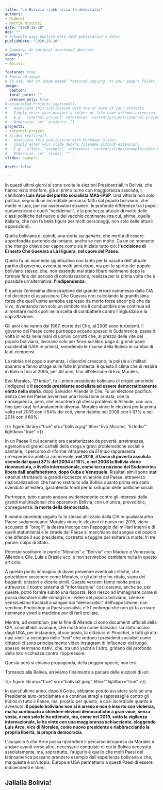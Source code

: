 ```yaml
---
title: "La Bolivia riabbraccia la democrazia"
authors:
- Diderot
- Mattia Mincuzzi
date: "2020-10-20"
doi: ""
# Schedule page publish date (NOT publication's date).
publishDate: "2020-10-20"

# Summary. An optional shortened abstract.
summary: ""
tags:
- Bolivia

featured: true
# Featured image
# To use, add an image named `featured.jpg/png` to your page's folder. 
image:
  caption: 
  focal_point: ""
  preview_only: true
# Associated Projects (optional).
#   Associate this publication with one or more of your projects.
#   Simply enter your project's folder or file name without extension.
#   E.g. `internal-project` references `content/project/internal-project/index.md`.
#   Otherwise, set `projects: []`.
projects:
- internal-project
# Slides (optional).
#   Associate this publication with Markdown slides.
#   Simply enter your slide deck's filename without extension.
#   E.g. `slides: "example"` references `content/slides/example/index.md`.
#   Otherwise, set `slides: ""`.
slides: example

draft: false

---
```


In questi ultimi giorni si sono svolte le elezioni Presidenziali in Bolivia, che hanno visto trionfare, già al primo turno con maggioranza assoluta, il candidato **Luis Arce del partito socialista MAS-IPSP**. Una vittoria non solo politica, segno di un incredibile percorso fatto dal popolo boliviano, che mette in luce, per noi osservatori stranieri, le profonde differenze tra i popoli sudamericani e quelli "occidentali", e la pochezza attuale di molte delle classi politiche del nuovo e del vecchio continente (tra cui, ahimè, quella italiana, che non fa bella figura per molti personaggi, non solo delle attuali opposizioni).

Quella boliviana è, quindi, una storia *sui generis*, che merita di essere approfondita partendo da lontano, anche se non molto. Da un un momento che ritengo chiave per capire come sia iniziato tutto ciò: **l'uccisione di Ernesto Che Guevara a La Higuera, nel cuore del Paese**.

Quello fu un momento significativo non tanto per la nascita dell'attuale partito di governo, avvenuta molti anni dopo, ma per lo spirito del popolo boliviano stesso, che, non essendo mai stato libero nemmeno dopo la formale fine del periodo di colonizzazione, realizza per la prima volta che è possibile un'alternativa: **l'indipendenza**.

È questa l'ennesima dimostrazione del grande errore commesso dalla CIA nel decidere di assassinare Che Guevara non calcolando la grandissima forza che quell'uomo avrebbe espresso da morto forse ancor più che da vivo, diventando non solo un simbolo ma il combustibile che continua ad alimentare molti cuori nella scelta di combattere contro l'ingiustizia e la sopraffazione.

Gli anni che vanno dal 1967, morte del Che, al 2005 sono turbolenti. Il governo del Paese  come purtroppo accade spesso in Sudamerica, passa di volta in volta nelle mani di uomini corrotti che, al prezzo delle vite del popolo boliviano, lavorano solo per finire sul libro paga di grandi paesi occidentali (USA in primis), svendendo le risorse della Bolivia in cambio di lauti compensi. 

La rabbia nel popolo aumenta, i disordini crescono, la polizia e i militari sparano e fanno strage sulle folle in protesta: è questo il clima che si respira in Bolivia fino al 2005, per 40 anni, fino all'elezione di Evo Morales.

Evo Morales, *"El Indio"*, fu il primo presidente boliviano di origini amerinde (indigene) e **il secondo presidente socialista ad essere democraticamente eletto nella storia**, dopo Salvador Allende in Cile. Fu un'elezione pacifica, senza che nel Paese avvenisse una rivoluzione armata, con la conseguenza, però, che incontrerà gli stessi problemi di Allende, con una fine (per ora) fortunatamente diversa.
Morales vince le elezioni per la prima volta nel 2005 con il 54% dei voti, viene rieletto nel 2009 con il 67% e nel 2014 con il 60%. 

{{< figure library="true" src="bolivia.jpg" title="Evo Morales, 'El Indio'" lightbox="true" >}}

In un Paese il cui scenario era caratterizzato da povertà, arretratezza, egemonia di grandi cartelli della droga e gravi problematiche sociali e sanitarie, il percorso di riforme intrapreso da *El Indio* rappresenta un'esperienza politica ammirevole: **nel 2016, il tasso di povertà assoluta scende dal quasi 37% del 2004 al 16%, e nel 2008 la Bolivia viene riconosciuta, a livello internazionale, come terza nazione del Sudamerica libera dall'analfabetismo, dopo Cuba e Venezuela**.
Risultati simili sono stati ottenuti sfruttando le grandi ricchezze minerarie del Paese, attraverso nazionalizzazioni che hanno restituito alla Bolivia quanto prima era stato svenduto all'estero, garantendo fondi per lo sviluppo delle politiche sociali.

Purtroppo, tutto questo andava evidentemente contro gli interessi delle grandi multinazionali che operano in Bolivia, con un'unica, prevedibile, conseguenza: **la morte della democrazia**.

Il *modus operandi* seguito fu lo stesso utilizzato dalla CIA in qualsiasi altro Paese sudamericano: Morales vince le elezioni di nuovo nel 2019, viene accusato di "brogli", la destra insorge con l'appoggio dei militari interni e di quelli statunitensi e le strade del Paese si macchiano del sangue del popolo che difende il suo presidente, costretto a fuggire per evitare la morte. In tre parole: colpo di Stato.

Potreste sostituire le parole "Morales" e "Bolivia" con Maduro e Venezuela, Allende e Cile, Lula e Brasile ecc. e non servirebbe cambiare nulla in questo articolo.

A questo punto immagino di dover prevenire eventuali critiche, che potrebbero sostenere come Morales, e gli altri che ho citato, siano dei bugiardi, dittatori e dicerie simili. Queste versioni fanno molta presa attraverso il nostro sistema di "informazione" così carente, anche se, per queste, potrò fornire subito una risposta. Non riesco ad immaginare come si possa discutere sulle immagini e i video del popolo boliviano, cileno e venezuelano trucidati a sangue dai "democratici" dell'opposizione: non vendono Photoshop ai Paesi socialisti, c'è l'*embargo* che non gli fa arrivare nemmeno viveri e medicine pur di farli crollare.

Mentre, *ad exemplum*, per la fine di Allende ci sono documenti ufficiali della CIA, consultabili ovunque, che mostrano come Salvador sia stato ucciso dagli USA, per instaurare, al suo posto, la dittatura di Pinochet, e tutti gli altri casi simili; a sostegno delle "tesi" che vedono i presidenti socialisti come dittatori ci sono principalmente video Instagram di Influencer del luogo, spesso nemmeno nativi, che, tra uno yacht e l'altro, gridano dal profondo della loro ricchezza contro l'oppressore. 

Questa però si chiama propaganda, della peggior specie, non tesi.

Tornando alla Bolivia, arriviamo finalmente a parlare delle elezioni di ieri.

{{< figure library="true" src="bolivia2.jpeg" title=""lightbox="true" >}}

In quest'ultimo anno, dopo il Golpe, abbiamo potuto assistere solo ad una Presidente auto-proclamata e a continue stragi e rappresaglie contro gli Indios in tutto il Paese, ma, proprio per questo, è così incredibile quanto è avvenuto: **il popolo boliviano non si è arreso e non è insorto con violenza, ma ha continuato a chiedere elezioni democratiche a gran voce, senza sosta, e non solo le ha ottenute, ma, come nel 2019, sotto la vigilanza internazionale, le ha vinte con una maggioranza schiacciante, eleggendo Luis Arce, vice di Morales, come nuovo presidente e riabbracciando la propria libertà, la propria democrazia**.

L'auspicio è che Arce possa riprendere il percorso intrapreso da Morales e andare avanti verso altre, necessarie conquiste di cui la Bolivia necessita assolutamente, ma, soprattutto, l'augurio è quello che molti Paesi del latinoamerica possano prendere esempio dall'esperienza boliviana e che, ma questa è un'utopia, Europa e USA permettano a questi Paesi di essere indipendenti e liberi.

Jallalla Bolivia!
---
